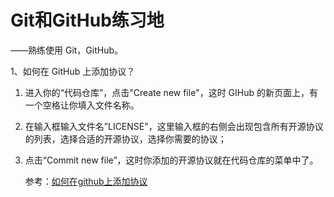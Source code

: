# Git和GitHub练习地

——熟练使用 Git，GitHub。



1、如何在 GitHub 上添加协议？

1. 进入你的“代码仓库”，点击"Create new file"，这时 GIHub 的新页面上，有一个空格让你填入文件名称。

2. 在输入框输入文件名”LICENSE"，这里输入框的右侧会出现包含所有开源协议的列表，选择合适的开源协议，选择你需要的协议；

3. 点击“Commit new file”，这时你添加的开源协议就在代码仓库的菜单中了。

   参考：[如何在github上添加协议](https://www.jianshu.com/p/e4d6e6a05f14)



